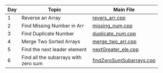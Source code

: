 | Day | Topic            | Main File                                                                 |
|-----|------------------|---------------------------------------------------------------------------|
| 1   | Reverse an Array | [revers_arr.cpp](./Day%201/revers_arr.cpp) |
| 2   | Find Missing Number in Arr | [missing_num.cpp](Day%202/missing_num.cpp) |
| 3   | Find Duplicate Number | [duplicate_num.cpp](Day%203/duplicate_num.cpp) |
| 4  | Merge Two Sorted Arrays| [merge_two_arr.cpp](Day%204/merge_two_arr.cpp) |
| 5 |Find the next leader element| [nextGreater_ele.cpp](Day%205/nextGreater_ele.cpp)|
| 6 |Find all the subarrays with zero sum | [findZeroSumSubarrays.cpp](Day%206/findZeroSumSubarrays.cpp)|
